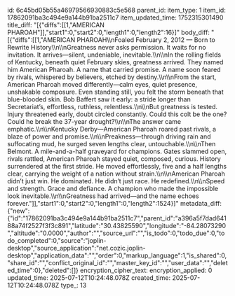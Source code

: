 id: 6c45bd05b55a46979566930883c5e568
parent_id: 
item_type: 1
item_id: 17862091ba3c494e9a144b91ba2511c7
item_updated_time: 1752315301490
title_diff: "[{\"diffs\":[[1,\"AMERICAN PHAROAH\"]],\"start1\":0,\"start2\":0,\"length1\":0,\"length2\":16}]"
body_diff: "[{\"diffs\":[[1,\"AMERICAN PHAROAH\\\nFoaled February 2, 2012 — Born to Rewrite History\\\n\\\nGreatness never asks permission. It waits for no invitation. It arrives—silent, undeniable, inevitable.\\\n\\\nIn the rolling fields of Kentucky, beneath quiet February skies, greatness arrived. They named him American Pharoah. A name that carried promise. A name soon feared by rivals, whispered by believers, etched by destiny.\\\n\\\nFrom the start, American Pharoah moved differently—calm eyes, quiet presence, unshakable composure. Even standing still, you felt the storm beneath that blue-blooded skin. Bob Baffert saw it early: a stride longer than Secretariat’s, effortless, ruthless, relentless.\\\n\\\nBut greatness is tested. Injury threatened early, doubt circled constantly. Could this colt be the one? Could he break the 37-year drought?\\\n\\\nThe answer came emphatic.\\\n\\\nKentucky Derby—American Pharoah roared past rivals, a blaze of power and promise.\\\n\\\nPreakness—through driving rain and suffocating mud, he surged seven lengths clear, untouchable.\\\n\\\nThen Belmont. A mile-and-a-half graveyard for champions. Gates slammed open, rivals rattled, American Pharoah stayed quiet, composed, curious. History surrendered at the first stride. He moved effortlessly, five and a half lengths clear, carrying the weight of a nation without strain.\\\n\\\nAmerican Pharoah didn’t just win. He dominated. He didn’t just race. He redefined.\\\n\\\nSpeed and strength. Grace and defiance. A champion who made the impossible look inevitable.\\\n\\\nGreatness had arrived—and the name echoes forever.\"]],\"start1\":0,\"start2\":0,\"length1\":0,\"length2\":1524}]"
metadata_diff: {"new":{"id":"17862091ba3c494e9a144b91ba2511c7","parent_id":"a396a5f7dad64188a74f2527f3f3c891","latitude":"30.43825590","longitude":"-84.28073290","altitude":"0.0000","author":"","source_url":"","is_todo":0,"todo_due":0,"todo_completed":0,"source":"joplin-desktop","source_application":"net.cozic.joplin-desktop","application_data":"","order":0,"markup_language":1,"is_shared":0,"share_id":"","conflict_original_id":"","master_key_id":"","user_data":"","deleted_time":0},"deleted":[]}
encryption_cipher_text: 
encryption_applied: 0
updated_time: 2025-07-12T10:24:48.078Z
created_time: 2025-07-12T10:24:48.078Z
type_: 13